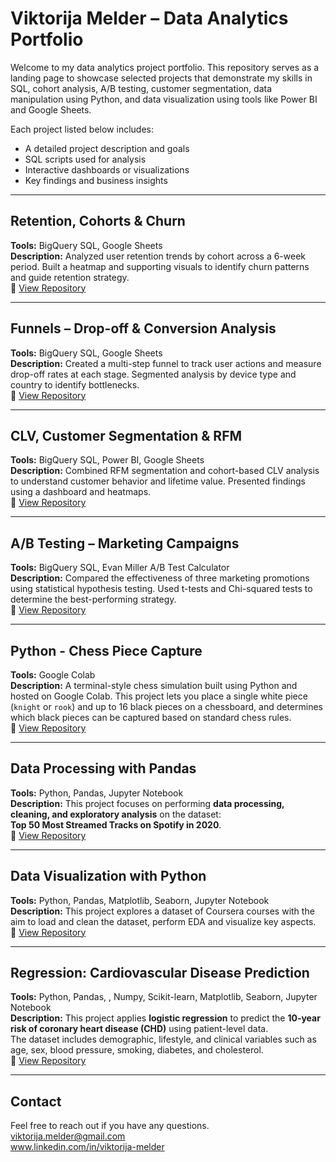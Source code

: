 # Viktorija Melder – Data Analytics Portfolio

Welcome to my data analytics project portfolio. This repository serves as a landing page to showcase selected projects that demonstrate my skills in SQL, cohort analysis, A/B testing, customer segmentation, data manipulation using Python, and data visualization using tools like Power BI and Google Sheets.

Each project listed below includes:
- A detailed project description and goals
- SQL scripts used for analysis
- Interactive dashboards or visualizations
- Key findings and business insights

---

## Retention, Cohorts & Churn

**Tools:** BigQuery SQL, Google Sheets  
**Description:** Analyzed user retention trends by cohort across a 6-week period. Built a heatmap and supporting visuals to identify churn patterns and guide retention strategy.  
🔗 [View Repository](https://github.com/ViktorijaMelder/retention-cohorts-churn)

---

## Funnels – Drop-off & Conversion Analysis

**Tools:** BigQuery SQL, Google Sheets  
**Description:** Created a multi-step funnel to track user actions and measure drop-off rates at each stage. Segmented analysis by device type and country to identify bottlenecks.  
🔗 [View Repository](https://github.com/ViktorijaMelder/funnels-dropoff-analysis)

---

## CLV, Customer Segmentation & RFM

**Tools:** BigQuery SQL, Power BI, Google Sheets  
**Description:** Combined RFM segmentation and cohort-based CLV analysis to understand customer behavior and lifetime value. Presented findings using a dashboard and heatmaps.  
🔗 [View Repository](https://github.com/ViktorijaMelder/clv-customer_segmentation-rfm)

---

## A/B Testing – Marketing Campaigns

**Tools:** BigQuery SQL, Evan Miller A/B Test Calculator  
**Description:** Compared the effectiveness of three marketing promotions using statistical hypothesis testing. Used t-tests and Chi-squared tests to determine the best-performing strategy.  
🔗 [View Repository](https://github.com/ViktorijaMelder/ab-testing-marketing-campaigns)

---
## Python - Chess Piece Capture

**Tools:** Google Colab  
**Description:** A terminal-style chess simulation built using Python and hosted on Google Colab. 
This project lets you place a single white piece (`knight` or `rook`) and up to 16 black pieces on a chessboard, and determines which black pieces can be captured based on standard chess rules.  
🔗 [View Repository](https://github.com/ViktorijaMelder/chess-piece-capture/)

---

## Data Processing with Pandas

**Tools:** Python, Pandas, Jupyter Notebook  
**Description:** This project focuses on performing **data processing, cleaning, and exploratory analysis** on the dataset:  
**Top 50 Most Streamed Tracks on Spotify in 2020**.  
🔗 [View Repository](https://github.com/ViktorijaMelder/data-processing-with-pandas)

---

## Data Visualization with Python

**Tools:** Python, Pandas, Matplotlib, Seaborn, Jupyter Notebook  
**Description:** This project explores a dataset of Coursera courses with the aim to load and clean the dataset, perform EDA and visualize key aspects.  
🔗 [View Repository](https://github.com/ViktorijaMelder/data-visualization-with-python)

---

## Regression: Cardiovascular Disease Prediction

**Tools:** Python, Pandas, , Numpy, Scikit-learn, Matplotlib, Seaborn, Jupyter Notebook  
**Description:** This project applies **logistic regression** to predict the **10-year risk of coronary heart disease (CHD)** using patient-level data.  
The dataset includes demographic, lifestyle, and clinical variables such as age, sex, blood pressure, smoking, diabetes, and cholesterol.  
🔗 [View Repository](https://github.com/ViktorijaMelder/regression-cardiovascular-disease-prediction)

---

## Contact

Feel free to reach out if you have any questions.   
viktorija.melder@gmail.com    
www.linkedin.com/in/viktorija-melder
